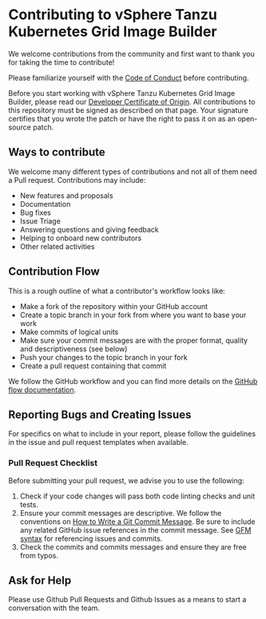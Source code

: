 # Contributing to vSphere Tanzu Kubernetes Grid Image Builder

We welcome contributions from the community and first want to thank you for taking the time to contribute!

Please familiarize yourself with the [Code of Conduct][code-of-conduct] before contributing.

Before you start working with vSphere Tanzu Kubernetes Grid Image Builder, please read our [Developer Certificate of Origin][dco]. All contributions to this repository must be signed as described on that page. Your signature certifies that you wrote the patch or have the right to pass it on as an open-source patch.

## Ways to contribute

We welcome many different types of contributions and not all of them need a Pull request. Contributions may include:

* New features and proposals
* Documentation
* Bug fixes
* Issue Triage
* Answering questions and giving feedback
* Helping to onboard new contributors
* Other related activities

## Contribution Flow

This is a rough outline of what a contributor's workflow looks like:

* Make a fork of the repository within your GitHub account
* Create a topic branch in your fork from where you want to base your work
* Make commits of logical units
* Make sure your commit messages are with the proper format, quality and descriptiveness (see below)
* Push your changes to the topic branch in your fork
* Create a pull request containing that commit

We follow the GitHub workflow and you can find more details on the [GitHub flow documentation][github-flow].

## Reporting Bugs and Creating Issues

For specifics on what to include in your report, please follow the guidelines in the issue and pull request templates when available.

### Pull Request Checklist

Before submitting your pull request, we advise you to use the following:

1. Check if your code changes will pass both code linting checks and unit tests.
2. Ensure your commit messages are descriptive. We follow the conventions on [How to Write a Git Commit Message][git-commit]. Be sure to include any related GitHub issue references in the commit message. See [GFM syntax][github-markdown] for referencing issues and commits.
3. Check the commits and commits messages and ensure they are free from typos.

## Ask for Help

Please use Github Pull Requests and Github Issues as a means to start a conversation with the team.

[//]: Links

[code-of-conduct]: CODE_OF_CONDUCT.md
[dco]: https://cla.vmware.com/dco
[git-commit]: http://chris.beams.io/posts/git-commit/
[github-flow]: https://docs.github.com/en/get-started/quickstart/github-flow
[github-markdown]: https://guides.github.com/features/mastering-markdown/#GitHub-flavored-markdown
